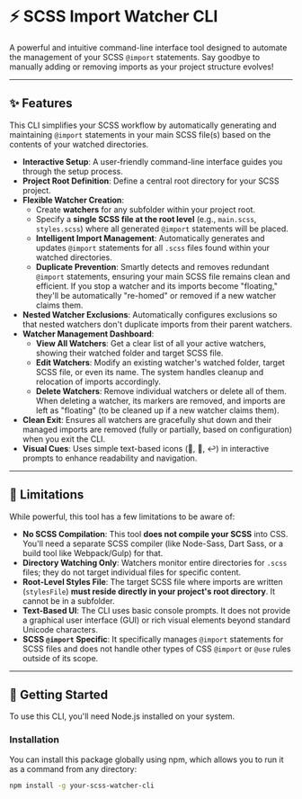# ⚡️ SCSS Import Watcher CLI

A powerful and intuitive command-line interface tool designed to automate the management of your SCSS `@import` statements. Say goodbye to manually adding or removing imports as your project structure evolves!

---

## ✨ Features

This CLI simplifies your SCSS workflow by automatically generating and maintaining `@import` statements in your main SCSS file(s) based on the contents of your watched directories.

* **Interactive Setup**: A user-friendly command-line interface guides you through the setup process.
* **Project Root Definition**: Define a central root directory for your SCSS project.
* **Flexible Watcher Creation**:
    * Create **watchers** for any subfolder within your project root.
    * Specify a **single SCSS file at the root level** (e.g., `main.scss`, `styles.scss`) where all generated `@import` statements will be placed.
    * **Intelligent Import Management**: Automatically generates and updates `@import` statements for all `.scss` files found within your watched directories.
    * **Duplicate Prevention**: Smartly detects and removes redundant `@import` statements, ensuring your main SCSS file remains clean and efficient. If you stop a watcher and its imports become "floating," they'll be automatically "re-homed" or removed if a new watcher claims them.
* **Nested Watcher Exclusions**: Automatically configures exclusions so that nested watchers don't duplicate imports from their parent watchers.
* **Watcher Management Dashboard**:
    * **View All Watchers**: Get a clear list of all your active watchers, showing their watched folder and target SCSS file.
    * **Edit Watchers**: Modify an existing watcher's watched folder, target SCSS file, or even its name. The system handles cleanup and relocation of imports accordingly.
    * **Delete Watchers**: Remove individual watchers or delete all of them. When deleting a watcher, its markers are removed, and imports are left as "floating" (to be cleaned up if a new watcher claims them).
* **Clean Exit**: Ensures all watchers are gracefully shut down and their managed imports are removed (fully or partially, based on configuration) when you exit the CLI.
* **Visual Cues**: Uses simple text-based icons (📁, 📄, ↩️) in interactive prompts to enhance readability and navigation.

---

## 🚫 Limitations

While powerful, this tool has a few limitations to be aware of:

* **No SCSS Compilation**: This tool **does not compile your SCSS** into CSS. You'll need a separate SCSS compiler (like Node-Sass, Dart Sass, or a build tool like Webpack/Gulp) for that.
* **Directory Watching Only**: Watchers monitor entire directories for `.scss` files; they do not target individual files for specific content.
* **Root-Level Styles File**: The target SCSS file where imports are written (`stylesFile`) **must reside directly in your project's root directory**. It cannot be in a subfolder.
* **Text-Based UI**: The CLI uses basic console prompts. It does not provide a graphical user interface (GUI) or rich visual elements beyond standard Unicode characters.
* **SCSS `@import` Specific**: It specifically manages `@import` statements for SCSS files and does not handle other types of CSS `@import` or `@use` rules outside of its scope.

---

## 🚀 Getting Started

To use this CLI, you'll need Node.js installed on your system.

### Installation

You can install this package globally using npm, which allows you to run it as a command from any directory:

```bash
npm install -g your-scss-watcher-cli